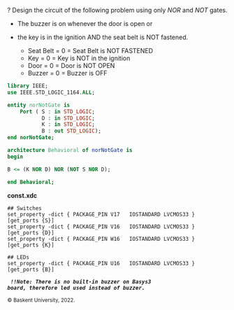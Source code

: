? Design the circuit of the following problem using only *NOR* and *NOT* gates. 
  - The buzzer is on whenever the door is open or
  - the key is in the ignition AND the seat belt is NOT fastened.
  
    - Seat Belt = 0 = Seat Belt is NOT FASTENED
    - Key = 0 = Key is NOT in the ignition
    - Door = 0 = Door is NOT OPEN
    - Buzzer = 0 = Buzzer is OFF

```vhdl
library IEEE;
use IEEE.STD_LOGIC_1164.ALL;

entity norNotGate is
    Port ( S : in STD_LOGIC;
           D : in STD_LOGIC;
           K : in STD_LOGIC;
           B : out STD_LOGIC);
end norNotGate;

architecture Behavioral of norNotGate is
begin

B <= (K NOR D) NOR (NOT S NOR D);

end Behavioral;
```

**const.xdc**
```xdc
## Switches
set_property -dict { PACKAGE_PIN V17   IOSTANDARD LVCMOS33 } [get_ports {S}]
set_property -dict { PACKAGE_PIN V16   IOSTANDARD LVCMOS33 } [get_ports {D}]
set_property -dict { PACKAGE_PIN W16   IOSTANDARD LVCMOS33 } [get_ports {K}]

## LEDs
set_property -dict { PACKAGE_PIN U16   IOSTANDARD LVCMOS33 } [get_ports {B}]
```
***<code> !!Note: There is no built-in buzzer on Basys3 board, therefore led used instead of buzzer.</code>***

<sub> © Baskent University, 2022. </sub>
